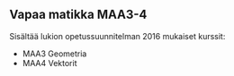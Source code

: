 ## Vapaa matikka MAA3-4

Sisältää lukion opetussuunnitelman 2016 mukaiset kurssit:

+ MAA3 Geometria
+ MAA4 Vektorit
